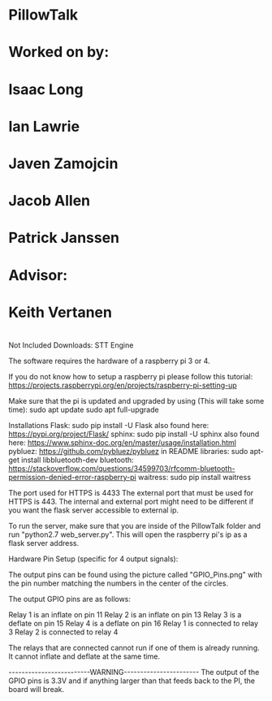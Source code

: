 # PillowTalk
#
# Worked on by:
#	Isaac Long
#	Ian Lawrie
#	Javen Zamojcin
#       Jacob Allen
#       Patrick Janssen
# Advisor:
#	Keith Vertanen
#

Not Included Downloads:
STT Engine


The software requires the hardware of a raspberry pi 3 or 4.

If you do not know how to setup a raspberry pi please follow this tutorial:
https://projects.raspberrypi.org/en/projects/raspberry-pi-setting-up

Make sure that the pi is updated and upgraded by using (This will take some time):
sudo apt update
sudo apt full-upgrade

Installations
Flask: sudo pip install -U Flask 
	also found here: https://pypi.org/project/Flask/
sphinx: sudo pip install -U sphinx
	also found here: https://www.sphinx-doc.org/en/master/usage/installation.html
pybluez: https://github.com/pybluez/pybluez in README
libraries: sudo apt-get install libbluetooth-dev
bluetooth: https://stackoverflow.com/questions/34599703/rfcomm-bluetooth-permission-denied-error-raspberry-pi
waitress: sudo pip install waitress

The port used for HTTPS is 4433
The external port that must be used for HTTPS is 443.
The internal and external port might need to be different if you want the flask server accessible to external ip.

To run the server, make sure that you are inside of the PillowTalk folder and run "python2.7 web_server.py".
This will open the raspberry pi's ip as a flask server address.

Hardware Pin Setup (specific for 4 output signals):

The output pins can be found using the picture called "GPIO_Pins.png"
with the pin number matching the numbers in the center of the circles.

The output GPIO pins are as follows:

Relay 1 is an inflate on pin 11
Relay 2 is an inflate on pin 13
Relay 3 is a deflate on pin 15
Relay 4 is a deflate on pin 16
Relay 1 is connected to relay 3
Relay 2 is connected to relay 4 

The relays that are connected cannot run if one of them is already running.
It cannot inflate and deflate at the same time.

-------------------------WARNING-----------------------
The output of the GPIO pins is 3.3V and if anything larger
than that feeds back to the PI, the board will break.
